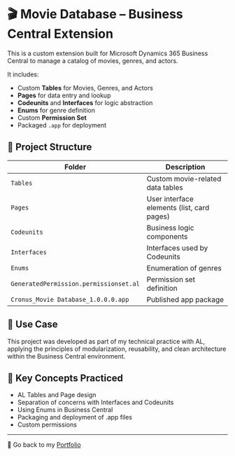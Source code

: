 # 🎬 Movie Database – Business Central Extension

This is a custom extension built for Microsoft Dynamics 365 Business Central to manage a catalog of movies, genres, and actors.

It includes:

- Custom **Tables** for Movies, Genres, and Actors
- **Pages** for data entry and lookup
- **Codeunits** and **Interfaces** for logic abstraction
- **Enums** for genre definition
- Custom **Permission Set**
- Packaged `.app` for deployment

## 📂 Project Structure

| Folder | Description |
|--------|-------------|
| `Tables` | Custom movie-related data tables |
| `Pages` | User interface elements (list, card pages) |
| `Codeunits` | Business logic components |
| `Interfaces` | Interfaces used by Codeunits |
| `Enums` | Enumeration of genres |
| `GeneratedPermission.permissionset.al` | Permission set definition |
| `Cronus_Movie Database_1.0.0.0.app` | Published app package |

## 🔧 Use Case

This project was developed as part of my technical practice with AL, applying the principles of modularization, reusability, and clean architecture within the Business Central environment.

## 🧪 Key Concepts Practiced

- AL Tables and Page design
- Separation of concerns with Interfaces and Codeunits
- Using Enums in Business Central
- Packaging and deployment of .app files
- Custom permissions

---

📁 Go back to my [Portfolio](https://github.com/anneliseayres/portfolio)
